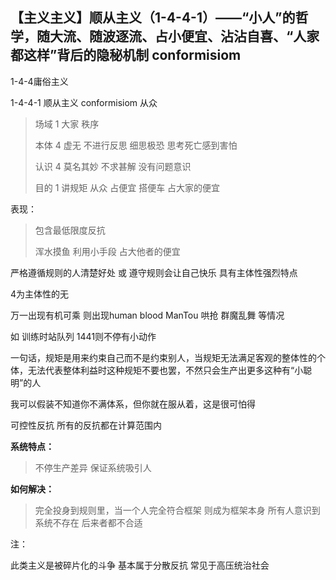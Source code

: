 ## 【主义主义】顺从主义（1-4-4-1）——“小人”的哲学，随大流、随波逐流、占小便宜、沾沾自喜、“人家都这样”背后的隐秘机制 conformisiom

 

1-4-4庸俗主义

1-4-4-1 顺从主义 conformisiom 从众



> 场域 1 大家 秩序
>
> 本体 4 虚无 不进行反思 细思极恐 思考死亡感到害怕
>
> 认识 4 莫名其妙 不求甚解 没有问题意识
>
> 目的 1 讲规矩 从众  占便宜 搭便车 占大家的便宜



表现：

> 包含最低限度反抗
>
> 浑水摸鱼 利用小手段 占大他者的便宜 



严格遵循规则的人清楚好处  或 遵守规则会让自己快乐 具有主体性强烈特点



4为主体性的无

万一出现有机可乘 则出现human blood ManTou 哄抢 群魔乱舞 等情况

如 训练时站队列  1441则不停有小动作 

一句话，规矩是用来约束自己而不是约束别人，当规矩无法满足客观的整体性的个体，无法代表整体利益时这种规矩不要也罢，不然只会生产出更多这种有“小聪明”的人



我可以假装不知道你不满体系，但你就在服从着，这是很可怕得

可控性反抗 所有的反抗都在计算范围内



**系统特点：**

> 不停生产差异 保证系统吸引人

**如何解决：**

> 完全投身到规则里，当一个人完全符合框架  则成为框架本身  所有人意识到系统不存在  后来者都不合适



注：

此类主义是被碎片化的斗争  基本属于分散反抗 常见于高压统治社会